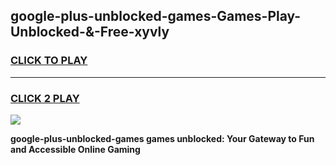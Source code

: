 
## google-plus-unblocked-games-Games-Play-Unblocked-&-Free-xyvly
<h3>
<a href="https://premium76.site?title=google-plus-unblocked-games&ref=24A">CLICK TO PLAY</a></h3>
<hr>

<h3>
<a href="https://premium76.site?title=google-plus-unblocked-games&ref=24A">CLICK 2 PLAY</a>
  
</h3>

<a href="https://premium76.site?title=google-plus-unblocked-games&ref=24A"><img src="https://clearcache.store/games.png"></a>


**google-plus-unblocked-games games unblocked: Your Gateway to Fun and Accessible Online Gaming**
